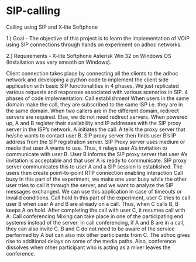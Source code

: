 # SIP-calling
Calling using SIP and X-lite Softphone

1.) Goal - The objective of this project is to learn the implementation of VOIP using SIP connections through hands on experiment on adhoc networks.

2.) Requirements -
X-lite Softphone
Asterisk Win 32 on Windows OS (Installation was very smooth on Windows).

Client connection takes place by connecting all the clients to the adhoc network and developing a python code to implement the client side application with basic SIP functionalities in  4 phases. We just replicated various requests and  responses associated with various scenarios in SIP.
4 phases of code implementation:
Call establishment
When users in the same domain make the call, they are subscribed to the same ISP i.e. they are in the same domain.
When two callers are in the different domain, redirect servers are required. Else, we do not need redirect servers.
When powered up, A and B register their availability and IP addresses with the SIP proxy server in the ISP’s network.
A initiates the call. 
A tells the proxy server that he/she wants to contact user B.
SIP proxy server then finds user B’s IP address from the SIP registration server.
SIP Proxy server uses medium or media that user A wants to use. Thus, it relays user A’s invitation to communicate with user B.
User B informs the SIP proxy server that user A’s invitation is acceptable and that user A is ready to communicate.
SIP proxy server communicates this to user A and a SIP session is established.
The users then create point-to-point RTP connection enabling interaction
Call busy
In this part of the experiment, we make one user busy while the other user tries to call it through the server, and we want to analyze the SIP messages exchanged. We can use this application in case of timeouts or invalid conditions. 
Call hold
In this part of the experiment, user C tries to call user B when user A and B are already on a call.
Thus, when C calls B, B keeps A on hold. After completing the call with user C, it resumes call with A.
Call conferencing
Mixing can take place in one of the participating end systems instead of the server.
In call conferencing, if A and B are in a call, they can also invite C. 
B and C do not need to be aware of the service performed by A but can also mix other participants from C.
The adhoc gives rise to additional delays on some of the media paths.
Also, conference dissolves when other participant who is acting as a mixer leaves the conference.
